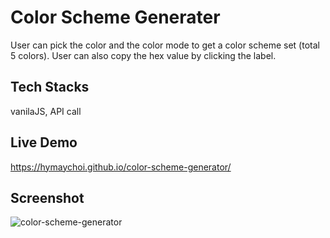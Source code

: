 # Color Scheme Generater
User can pick the color and the color mode to get a color scheme set (total 5 colors). User can also copy the hex value by clicking the label.

## Tech Stacks
vanilaJS, API call

## Live Demo
https://hymaychoi.github.io/color-scheme-generator/

## Screenshot
![color-scheme-generator](https://user-images.githubusercontent.com/13043536/181425924-68670b07-e5fd-41e4-9215-b8090e2e6de4.jpg)
